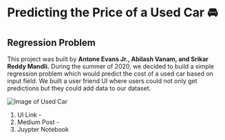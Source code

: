 # Predicting the Price of a Used Car :oncoming_automobile:

## Regression Problem

This project was built by **Antone Evans Jr.,  Abilash Vanam, and Srikar Reddy Mandli.** During the summer of 2020, we decided to build a simple regression problem which would predict the cost of a used car based on input field. We built a user friend UI where users could not only get predictions but they could add data to our dataset. 


![Image of Used Car](https://www.google.com/url?sa=i&url=https%3A%2F%2Fwww.motor1.com%2Ffeatures%2F410364%2Fbest-affordable-used-cars%2F&psig=AOvVaw0pRI8zu9SnsxcRPvg38Jb-&ust=1594257095912000&source=images&cd=vfe&ved=0CAIQjRxqFwoTCKiooNK8vOoCFQAAAAAdAAAAABAD)

1. UI Link - 
2. Medium Post - 
3. Juypter Notebook
